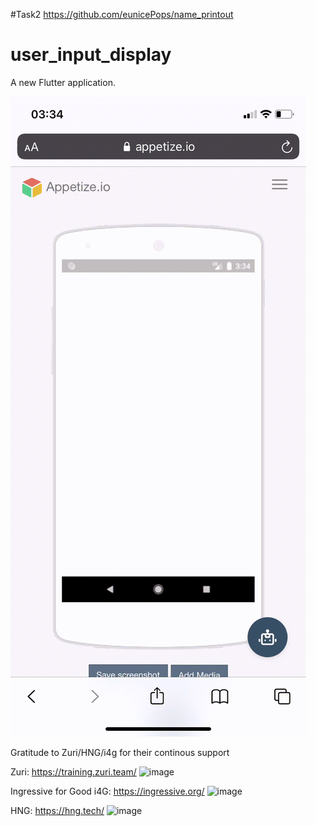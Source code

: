 
#Task2
https://github.com/eunicePops/name_printout


# user_input_display

A new Flutter application.






![image](https://github.com/eunicePops/user_input_display/blob/main/images/video.GIF)


Gratitude to Zuri/HNG/i4g for their continous support

Zuri: https://training.zuri.team/
![image](https://user-images.githubusercontent.com/40694423/130002180-23bf38ee-0f28-4002-ab34-10c79799383c.png)




Ingressive for Good i4G: https://ingressive.org/
![image](https://user-images.githubusercontent.com/40694423/130002122-8b8c0130-fd32-4083-b04b-c8029f840b8e.png)







HNG: https://hng.tech/ 
![image](https://user-images.githubusercontent.com/40694423/130002046-617deec6-dd3c-44a7-bb87-752a8ea04ba2.png)
